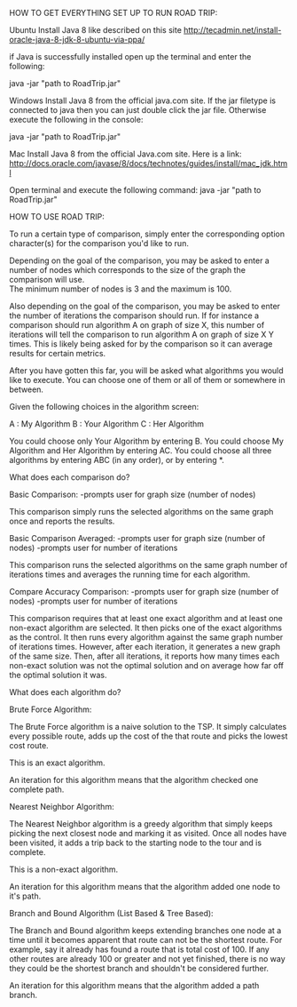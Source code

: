 HOW TO GET EVERYTHING SET UP TO RUN ROAD TRIP:

Ubuntu
Install Java 8 like described on this site
http://tecadmin.net/install-oracle-java-8-jdk-8-ubuntu-via-ppa/

if Java is successfully installed open up the terminal and enter the following:

java -jar "path to RoadTrip.jar"

Windows
Install Java 8 from the official java.com site.
If the jar filetype is connected to java then you can just double click the
jar file. Otherwise execute the following in the console:

java -jar "path to RoadTrip.jar"

Mac
Install Java 8 from the official Java.com site.  Here is a link:
http://docs.oracle.com/javase/8/docs/technotes/guides/install/mac_jdk.html

Open terminal and execute the following command:
java -jar "path to RoadTrip.jar"



HOW TO USE ROAD TRIP:

To run a certain type of comparison, simply enter the corresponding 
option character(s) for the comparison you'd like to run.

Depending on the goal of the comparison, you may be asked to enter a 
number of nodes which corresponds to the size of the graph the 
comparison will use.  
The minimum number of nodes is 3 and the maximum is 100.

Also depending on the goal of the comparison, you may be asked to enter 
the number of iterations the comparison should run.  If for instance a 
comparison should run algorithm A on graph of size X, this number of 
iterations will tell the comparison to run algorithm A on graph of 
size X Y times.  This is likely being asked for by the comparison so
it can average results for certain metrics.  

After you have gotten this far, you will be asked what algorithms you 
would like to execute.  You can choose one of them or all of them or 
somewhere in between.

Given the following choices in the algorithm screen:

A : My Algorithm
B : Your Algorithm
C : Her Algorithm

You could choose only Your Algorithm by entering B.
You could choose My Algorithm and Her Algorithm by entering AC.
You could choose all three algorithms by entering ABC (in any order), or 
by entering *.



What does each comparison do?

Basic Comparison:
-prompts user for graph size (number of nodes)

This comparison simply runs the selected algorithms on the same graph 
once and reports the results.

Basic Comparison Averaged:
-prompts user for graph size (number of nodes)
-prompts user for number of iterations

This comparison runs the selected algorithms on the same graph number 
of iterations times and averages the running time for each algorithm.

Compare Accuracy Comparison:
-prompts user for graph size (number of nodes)
-prompts user for number of iterations

This comparison requires that at least one exact algorithm and at least 
one non-exact algorithm are selected.  It then picks one of the exact 
algorithms as the control.  It then runs every algorithm against the same 
graph number of iterations times.  However, after each iteration, it 
generates a new graph of the same size.  Then, after all iterations, it 
reports how many times each non-exact solution was not the optimal solution 
and on average how far off the optimal solution it was.


What does each algorithm do?

Brute Force Algorithm:

The Brute Force algorithm is a naive solution to the TSP.
It simply calculates every possible route, adds up the cost of the that
route and picks the lowest cost route.

This is an exact algorithm.

An iteration for this algorithm means that the algorithm checked one complete
path.


Nearest Neighbor Algorithm:

The Nearest Neighbor algorithm is a greedy algorithm that simply keeps
picking the next closest node and marking it as visited.  Once all nodes
have been visited, it adds a trip back to the starting node to the tour
and is complete.

This is a non-exact algorithm.

An iteration for this algorithm means that the algorithm added one node to it's
path.


Branch and Bound Algorithm (List Based & Tree Based):

The Branch and Bound algorithm keeps extending branches one node at a time until
it becomes apparent that route can not be the shortest route.  For example, say
it already has found a route that is total cost of 100.  If any other routes are
already 100 or greater and not yet finished, there is no way they could be the
shortest branch and shouldn't be considered further.

An iteration for this algorithm means that the algorithm added a path branch.